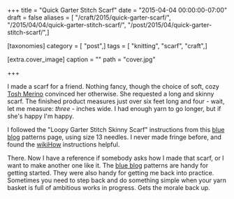 +++
title = "Quick Garter Stitch Scarf"
date = "2015-04-04 00:00:00-07:00"
draft = false
aliases = [ "/craft/2015/quick-garter-scarf/", "/2015/04/04/quick-garter-stitch-scarf/", "/post/2015/04/quick-garter-stitch-scarf/",]

[taxonomies]
category = [ "post",]
tags = [ "knitting", "scarf", "craft",]

[extra.cover_image]
caption = ""
path = "cover.jpg"

+++

[wikiHow]: http://www.wikihow.com/Add-Fringe-to-a-Crochet-or-Knit-Project
[blue blog]: http://alison.knitsmiths.us/pattern_beginners_scarves.html
[Tosh Merino]: http://madelinetosh.com/store/index.php/yarns/tosh-merino.html

I made a scarf for a friend. Nothing fancy, though the choice of soft, cozy [Tosh Merino][] convinced her
otherwise. She requested a long and skinny scarf. The finished product measures just over six feet long and
four - wait, let me measure: *three* -  inches
wide. I had enough yarn to go longer, but if she's happy I'm happy.
<!--more-->

I followed the "Loopy Garter Stitch Skinny Scarf" instructions from this [blue blog][] patterns page, using
size 13 needles. I never made fringe before, and found the [wikiHow][] instructions helpful.

There. Now I have a reference if somebody asks how I made that scarf, or I want to make another one like
it. The [blue blog][] patterns are handy for getting started. They were also handy for getting me back into
practice. Sometimes you need to step back and do something simple when your yarn basket is full of ambitious
works in progress. Gets the morale back up.